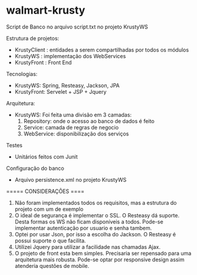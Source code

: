 walmart-krusty
==============

Script de Banco no arquivo script.txt no projeto KrustyWS

Estrutura de projetos:
- KrustyClient : entidades a serem compartilhadas por todos os módulos
- KrustyWS : implementação dos WebServices
- KrustyFront : Front End

Tecnologias:

- KrustyWS: Spring, Resteasy, Jackson, JPA
- KrustyFront: Servelet + JSP + Jquery

Arquitetura:
- KrustyWS: Foi feita uma divisão em 3 camadas:
    1. Repository: onde o acesso ao banco de dados é feito
    2. Service: camada de regras de negocio
    3. WebService: disponibilização dos serviços

Testes
- Unitários feitos com Junit

Configuração do banco
- Arquivo persistence.xml no projeto KrustyWS

===== CONSIDERAÇÕES ====

1. Não foram implementados todos os requisitos, mas a estrutura do projeto com um de exemplo
2. O ideal de segurança é implementar o SSL. O Resteasy dá suporte. Desta formas os WS não ficam disponíveis a todos. Pode-se implementar autenticação por usuario e senha tambem.
3. Optei por usar Json, por isso a escolha do Jackson. O Resteasy é possui suporte o que facilita.
4. Utilizei Jquery para utilizar a facilidade nas chamadas Ajax.
5. O projeto de front esta bem simples. Precisaria ser repensado para uma arquitetura mais robusta. Pode-se optar por responsive design assim atenderia questões de mobile.
